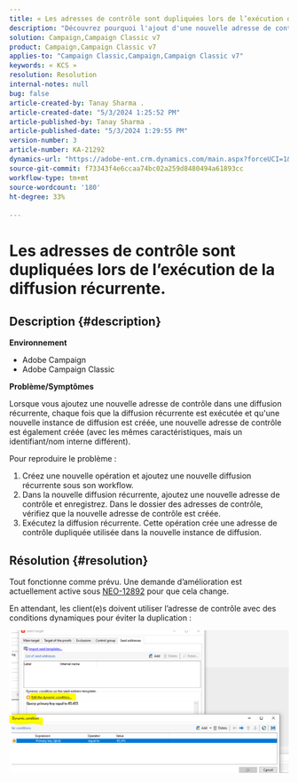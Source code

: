 ```yaml
---
title: « Les adresses de contrôle sont dupliquées lors de l’exécution de la diffusion récurrente. »
description: "Découvrez pourquoi l'ajout d'une nouvelle adresse de contrôle dans une diffusion récurrente crée une adresse de contrôle en double."
solution: Campaign,Campaign Classic v7
product: Campaign,Campaign Classic v7
applies-to: "Campaign Classic,Campaign,Campaign Classic v7"
keywords: « KCS »
resolution: Resolution
internal-notes: null
bug: false
article-created-by: Tanay Sharma .
article-created-date: "5/3/2024 1:25:52 PM"
article-published-by: Tanay Sharma .
article-published-date: "5/3/2024 1:29:55 PM"
version-number: 3
article-number: KA-21292
dynamics-url: "https://adobe-ent.crm.dynamics.com/main.aspx?forceUCI=1&pagetype=entityrecord&etn=knowledgearticle&id=c1dfd3a3-5009-ef11-9f8a-6045bd026dc7"
source-git-commit: f73343f4e6ccaa74bc02a259d8480494a61893cc
workflow-type: tm+mt
source-wordcount: '180'
ht-degree: 33%

---
```


# Les adresses de contrôle sont dupliquées lors de l’exécution de la diffusion récurrente.

## Description {#description}


<b>Environnement</b>

- Adobe Campaign
- Adobe Campaign Classic


<b>Problème/Symptômes</b>

Lorsque vous ajoutez une nouvelle adresse de contrôle dans une diffusion récurrente, chaque fois que la diffusion récurrente est exécutée et qu&#39;une nouvelle instance de diffusion est créée, une nouvelle adresse de contrôle est également créée (avec les mêmes caractéristiques, mais un identifiant/nom interne différent).

Pour reproduire le problème :

1. Créez une nouvelle opération et ajoutez une nouvelle diffusion récurrente sous son workflow.
2. Dans la nouvelle diffusion récurrente, ajoutez une nouvelle adresse de contrôle et enregistrez. Dans le dossier des adresses de contrôle, vérifiez que la nouvelle adresse de contrôle est créée.
3. Exécutez la diffusion récurrente. Cette opération crée une adresse de contrôle dupliquée utilisée dans la nouvelle instance de diffusion.



## Résolution {#resolution}


Tout fonctionne comme prévu. Une demande d’amélioration est actuellement active sous [NEO-12892](https://jira.corp.adobe.com/browse/NEO-12892) pour que cela change.

En attendant, les client(e)s doivent utiliser l’adresse de contrôle avec des conditions dynamiques pour éviter la duplication :

![](assets/83cc65a7-329b-ed11-aad1-6045bd006ce9.png)
